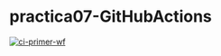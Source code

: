# practica07-GitHubActions

[![ci-primer-wf](https://github.com/jeancguerrero/practica07-GitHubActions/actions/workflows/ci-primer-wf.yml/badge.svg)](https://github.com/jeancguerrero/practica07-GitHubActions/actions/workflows/ci-primer-wf.yml)
